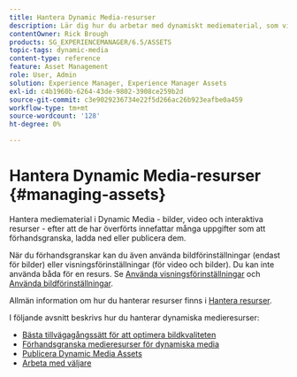 ```yaml
---
title: Hantera Dynamic Media-resurser
description: Lär dig hur du arbetar med dynamiskt mediematerial, som videor och bilder, när de har överförts. Du kan förhandsgranska, hämta eller publicera resurser.
contentOwner: Rick Brough
products: SG_EXPERIENCEMANAGER/6.5/ASSETS
topic-tags: dynamic-media
content-type: reference
feature: Asset Management
role: User, Admin
solution: Experience Manager, Experience Manager Assets
exl-id: c4b1960b-6264-43de-9802-3908ce259b2d
source-git-commit: c3e9029236734e22f5d266ac26b923eafbe0a459
workflow-type: tm+mt
source-wordcount: '128'
ht-degree: 0%

---
```


# Hantera Dynamic Media-resurser {#managing-assets}

Hantera mediematerial i Dynamic Media - bilder, video och interaktiva resurser - efter att de har överförts innefattar många uppgifter som att förhandsgranska, ladda ned eller publicera dem.

När du förhandsgranskar kan du även använda bildförinställningar (endast för bilder) eller visningsförinställningar (för video och bilder). Du kan inte använda båda för en resurs. Se [Använda visningsförinställningar](/help/assets/viewer-presets.md) och [Använda bildförinställningar](/help/assets/image-sets.md).

Allmän information om hur du hanterar resurser finns i [Hantera resurser](/help/assets/manage-assets.md).

I följande avsnitt beskrivs hur du hanterar dynamiska medieresurser:

* [Bästa tillvägagångssätt för att optimera bildkvaliteten](/help/assets/best-practices-for-optimizing-the-quality-of-your-images.md)
* [Förhandsgranska medieresurser för dynamiska media](/help/assets/previewing-assets.md)
* [Publicera Dynamic Media Assets](/help/assets/publishing-dynamicmedia-assets.md)
* [Arbeta med väljare](/help/assets/working-with-selectors.md)
